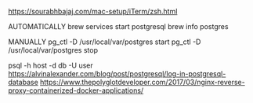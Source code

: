 https://sourabhbajaj.com/mac-setup/iTerm/zsh.html

AUTOMATICALLY
brew services start postgresql
brew info postgres

MANUALLY
pg_ctl -D /usr/local/var/postgres start
pg_ctl -D /usr/local/var/postgres stop

psql -h host -d db -U user
https://alvinalexander.com/blog/post/postgresql/log-in-postgresql-database
https://www.thepolyglotdeveloper.com/2017/03/nginx-reverse-proxy-containerized-docker-applications/
